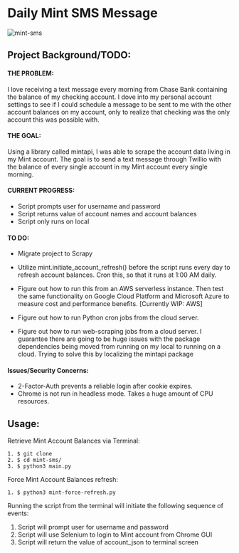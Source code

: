 # Daily Mint SMS Message

![mint-sms](https://i.imgur.com/714zf52.png "mint-sms")

## Project Background/TODO:
#### THE PROBLEM: 
I love receiving a text message every morning from Chase Bank containing the balance of my checking account. I dove into my personal account settings to see if I could schedule a message to be sent to me with the other account balances on my account, only to realize that checking was the only account this was possible with. 

#### THE GOAL: 
Using a library called mintapi, I was able to scrape the account data living in my Mint account. The goal is to send a text message through Twillio with the balance of every single account in my Mint account every single morning.

#### CURRENT PROGRESS:
* Script prompts user for username and password
* Script returns value of account names and account balances
* Script only runs on local

#### TO DO:
* Migrate project to Scrapy

* Utilize mint.initiate_account_refresh() before the script runs every day to refresh account balances. Cron this, so that it runs at 1:00 AM daily.  
* Figure out how to run this from an AWS serverless instance. Then test the same functionality on Google Cloud Platform and Microsoft Azure to measure cost and performance benefits. [Currently WIP: AWS]
* Figure out how to run Python cron jobs from the cloud server.
* Figure out how to run web-scraping jobs from a cloud server. I guarantee there are going to be huge issues with the package dependencies being moved from running on my local to running on a cloud. Trying to solve this by localizing the mintapi package

#### Issues/Security Concerns:
* 2-Factor-Auth prevents a reliable login after cookie expires.
* Chrome is not run in headless mode. Takes a huge amount of CPU resources.

## Usage:

Retrieve Mint Account Balances via Terminal:
```
1. $ git clone
2. $ cd mint-sms/
3. $ python3 main.py
```

Force Mint Account Balances refresh:
```
1. $ python3 mint-force-refresh.py
```

Running the script from the terminal will initiate the following sequence of events:

1. Script will prompt user for username and password
2. Script will use Selenium to login to Mint account from Chrome GUI
3. Script will return the value of account_json to terminal screen